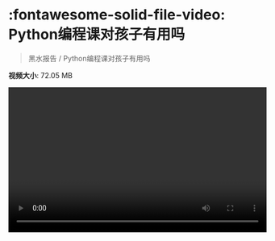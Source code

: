 # :fontawesome-solid-file-video: Python编程课对孩子有用吗

> 黑水报告 / Python编程课对孩子有用吗

**视频大小**: 72.05 MB

<video id="V-48578eb8034723564d306419828bd86c" width="512" height="288" preload="none" playsinline webkit-playsinline></video>